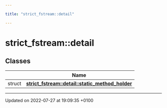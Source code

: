 ```yaml
---

title: "strict_fstream::detail"

---
```


# strict_fstream::detail



## Classes

|                | Name           |
| -------------- | -------------- |
| struct | **[strict_fstream::detail::static_method_holder](http://example.org/classes/structstrict__fstream_1_1detail_1_1static__method__holder/)**  |






-------------------------------

Updated on 2022-07-27 at 19:09:35 +0100
